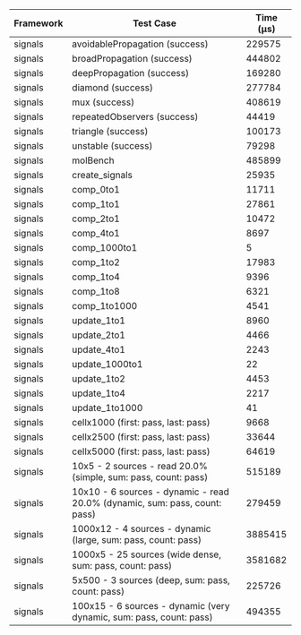 | Framework | Test Case | Time (μs) |
| --- | --- | --- |
| signals | avoidablePropagation (success) | 229575 |
| signals | broadPropagation (success) | 444802 |
| signals | deepPropagation (success) | 169280 |
| signals | diamond (success) | 277784 |
| signals | mux (success) | 408619 |
| signals | repeatedObservers (success) | 44419 |
| signals | triangle (success) | 100173 |
| signals | unstable (success) | 79298 |
| signals | molBench | 485899 |
| signals | create_signals | 25935 |
| signals | comp_0to1 | 11711 |
| signals | comp_1to1 | 27861 |
| signals | comp_2to1 | 10472 |
| signals | comp_4to1 | 8697 |
| signals | comp_1000to1 | 5 |
| signals | comp_1to2 | 17983 |
| signals | comp_1to4 | 9396 |
| signals | comp_1to8 | 6321 |
| signals | comp_1to1000 | 4541 |
| signals | update_1to1 | 8960 |
| signals | update_2to1 | 4466 |
| signals | update_4to1 | 2243 |
| signals | update_1000to1 | 22 |
| signals | update_1to2 | 4453 |
| signals | update_1to4 | 2217 |
| signals | update_1to1000 | 41 |
| signals | cellx1000 (first: pass, last: pass) | 9668 |
| signals | cellx2500 (first: pass, last: pass) | 33644 |
| signals | cellx5000 (first: pass, last: pass) | 64619 |
| signals | 10x5 - 2 sources - read 20.0% (simple, sum: pass, count: pass) | 515189 |
| signals | 10x10 - 6 sources - dynamic - read 20.0% (dynamic, sum: pass, count: pass) | 279459 |
| signals | 1000x12 - 4 sources - dynamic (large, sum: pass, count: pass) | 3885415 |
| signals | 1000x5 - 25 sources (wide dense, sum: pass, count: pass) | 3581682 |
| signals | 5x500 - 3 sources (deep, sum: pass, count: pass) | 225726 |
| signals | 100x15 - 6 sources - dynamic (very dynamic, sum: pass, count: pass) | 494355 |
